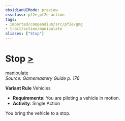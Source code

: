 ```yaml
---
obsidianUIMode: preview
cssclass: pf2e,pf2e-action
tags:
- imported/compendium/src/pf2e/gmg
- trait/action/manipulate
aliases: ["Stop"]
---
```

# Stop [>](chapter-9-playing-the-game.md#Actions "Single Action")
[manipulate](manipulate.md)  
*Source: Gamemastery Guide p. 176*  

**Variant Rule** Vehicles
- **Requirements**: You are piloting a vehicle in motion.
- **Activity**: Single Action

You bring the vehicle to a stop.